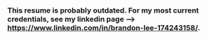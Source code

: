 ### This resume is probably outdated. For my most current credentials, see my linkedin page --> https://www.linkedin.com/in/brandon-lee-174243158/.
